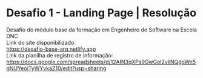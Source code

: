 # Desafio 1 - Landing Page | Resolução
Desafio do módulo base da formação em Engenheiro de Software na Escola DNC
<br/>
Link do site disponibilizado:
<br/>
https://desafio-base-arq.netlify.app 
<br/>
Link da planilha de registro de informação:
<br/>
https://docs.google.com/spreadsheets/d/12AIN3qXPs9GwGol2vliNQgoWn5gNUYeoiTyWYvkaZ10/edit?usp=sharing
